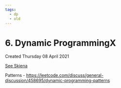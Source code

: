 ```yaml
---
tags:
  - dp
  - old
---
```

# 6. Dynamic ProgrammingX
Created Thursday 08 April 2021

[See Skiena](../../4-The-Algorithm-Design-Manual-Skiena/10-Dynamic-Programming/index.md)

Patterns - <https://leetcode.com/discuss/general-discussion/458695/dynamic-programming-patterns>
